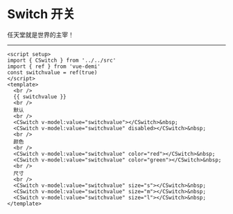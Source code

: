 <script setup>
import SwitchExample from './switch-example.vue'
</script>

# Switch 开关

任天堂就是世界的主宰！

---

<switch-example />

```vue
<script setup>
import { CSwitch } from '../../src'
import { ref } from 'vue-demi'
const switchvalue = ref(true)
</script>
<template>
  <br />
  {{ switchvalue }}
  <br />
  默认
  <br />
  <CSwitch v-model:value="switchvalue"></CSwitch>&nbsp;
  <CSwitch v-model:value="switchvalue" disabled></CSwitch>&nbsp;
  <br />
  颜色
  <br />
  <CSwitch v-model:value="switchvalue" color="red"></CSwitch>&nbsp;
  <CSwitch v-model:value="switchvalue" color="green"></CSwitch>&nbsp;
  <br />
  尺寸
  <br />
  <CSwitch v-model:value="switchvalue" size="s"></CSwitch>&nbsp;
  <CSwitch v-model:value="switchvalue" size="m"></CSwitch>&nbsp;
  <CSwitch v-model:value="switchvalue" size="l"></CSwitch>&nbsp;
</template>
```
